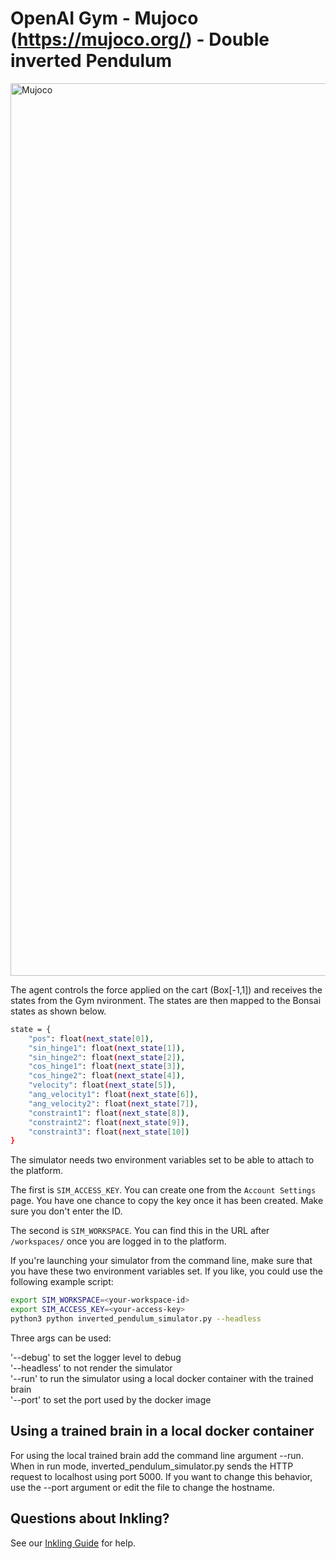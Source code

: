 
# OpenAI Gym - Mujoco (https://mujoco.org/) - Double inverted Pendulum

<img width="1428" alt="Mujoco" src="https://user-images.githubusercontent.com/14914357/191338828-d8ad6072-a7f4-4172-bffb-e750f96b197b.png">


The agent controls the force applied on the cart (Box[-1,1]) and receives the states from the Gym nvironment. The states are then mapped to the Bonsai states as shown below.
```sh
state = {
    "pos": float(next_state[0]),
    "sin_hinge1": float(next_state[1]),
    "sin_hinge2": float(next_state[2]),
    "cos_hinge1": float(next_state[3]),
    "cos_hinge2": float(next_state[4]),
    "velocity": float(next_state[5]),
    "ang_velocity1": float(next_state[6]),
    "ang_velocity2": float(next_state[7]),
    "constraint1": float(next_state[8]),
    "constraint2": float(next_state[9]),
    "constraint3": float(next_state[10])
}
```

The simulator needs two environment variables set to be able to attach to the platform.

The first is `SIM_ACCESS_KEY`. You can create one from the `Account Settings` page.
You have one chance to copy the key once it has been created. Make sure you don't enter
the ID.

The second is `SIM_WORKSPACE`. You can find this in the URL after `/workspaces/` once
you are logged in to the platform.

If you're launching your simulator from the command line, make sure that you have these two
environment variables set. If you like, you could use the following example script:

```sh
export SIM_WORKSPACE=<your-workspace-id>
export SIM_ACCESS_KEY=<your-access-key>
python3 python inverted_pendulum_simulator.py --headless
```
Three args can be used: 

'--debug' to set the logger level to debug      
'--headless' to not render the simulator      
'--run' to run the simulator using a local docker container with the trained brain      
'--port' to set the port used by the docker image      

## Using a trained brain in a local docker container 

For using the local trained brain add the command line argument --run. When in run mode, inverted_pendulum_simulator.py sends the HTTP request to localhost using port 5000. If you want to change this behavior, use the --port argument or edit the file to change the hostname.
      


## Questions about Inkling?

See our [Inkling Guide](https://docs.microsoft.com/en-us/bonsai/inkling/) for help.
